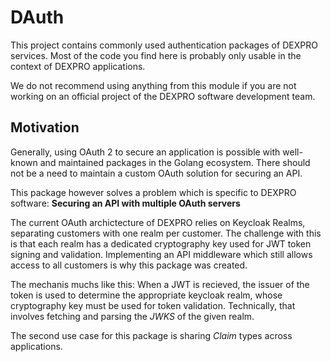 # DAuth

This project contains commonly used authentication packages of DEXPRO services.
Most of the code you find here is probably only usable in the context of DEXPRO applications.

We do not recommend using anything from this module if you are not working on an official project
of the DEXPRO software development team.

## Motivation

Generally, using OAuth 2 to secure an application is possible with well-known and maintained packages
in the Golang ecosystem. There should not be a need to maintain a custom OAuth solution for securing an API.

This package however solves a problem which is specific to DEXPRO software: **Securing an API with multiple OAuth servers**

The current OAuth archictecture of DEXPRO relies on Keycloak Realms, separating customers with one realm per customer.
The challenge with this is that each realm has a dedicated cryptography key used for JWT token signing and validation.
Implementing an API middleware which still allows access to all customers is why this package was created.

The mechanis muchs like this: When a JWT is recieved, the issuer of the token is used to determine the appropriate keycloak realm,
whose cryptography key must be used for token validation. Technically, that involves fetching and parsing the _JWKS_ of the given
realm.

The second use case for this package is sharing _Claim_ types across applications.
